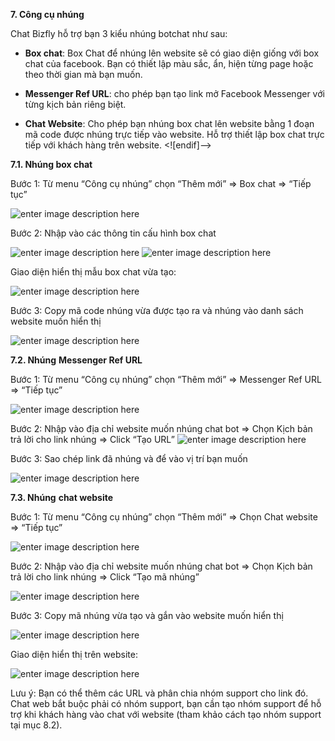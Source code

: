  **7. Công cụ nhúng**

Chat Bizfly hỗ trợ bạn 3 kiểu nhúng botchat như sau:

- **Box chat**: Box Chat để nhúng lên website sẽ có giao diện giống với box chat của facebook. Bạn có thiết lập màu sắc, ẩn, hiện từng page hoặc theo thời gian mà bạn muốn.

- **Messenger Ref URL**: cho phép bạn tạo link mở Facebook Messenger với từng kịch bản riêng biệt.

- **Chat Website**: Cho phép bạn nhúng box chat lên website bằng 1 đoạn mã code được nhúng trực tiếp vào website. Hỗ trợ thiết lập box chat trực tiếp với khách hàng trên website.
<![endif]-->

**7.1. Nhúng box chat**

Bước 1:  Từ menu “Công cụ nhúng” chọn “Thêm mới” => Box chat => “Tiếp tục”

![enter image description here](https://static8.muarecdn.com/original/muare/images/2019/11/19/5384250_88.png)

Bước 2:  Nhập vào các thông tin  cấu hình box chat

![enter image description here](https://static8.muarecdn.com/original/muare/images/2019/11/19/5384260_89.png)
![enter image description here](https://static8.muarecdn.com/original/muare/images/2019/11/19/5384270_90.png)

Giao diện hiển thị mẫu box chat vừa tạo:

![enter image description here](https://static8.muarecdn.com/original/muare/images/2019/11/19/5384271_91.png)

Bước 3: Copy mã code nhúng vừa được tạo ra và nhúng vào danh sách website muốn hiển thị

![enter image description here](https://static8.muarecdn.com/original/muare/images/2019/11/19/5384303_92.png)

**7.2. Nhúng** **Messenger Ref URL**

Bước 1:  Từ menu “Công cụ nhúng” chọn “Thêm mới” => Messenger Ref URL => “Tiếp tục”

![enter image description here](https://static8.muarecdn.com/original/muare/images/2019/11/19/5384311_93.png)

Bước 2: Nhập vào địa chỉ website muốn nhúng chat bot => Chọn Kịch bản trả lời cho link nhúng => Click “Tạo URL”
![enter image description here](https://static8.muarecdn.com/original/muare/images/2019/11/19/5384312_94.png)

Bước 3: Sao chép link đã nhúng và để vào vị trí bạn muốn

![enter image description here](https://static8.muarecdn.com/original/muare/images/2019/11/19/5384313_95.png)

 **7.3. Nhúng** **chat website**

Bước 1:  Từ menu “Công cụ nhúng” chọn “Thêm mới” => Chọn Chat website => “Tiếp tục”

![enter image description here](https://static8.muarecdn.com/original/muare/images/2019/11/19/5384352_96.png)

Bước 2: Nhập vào địa chỉ website muốn nhúng chat bot => Chọn Kịch bản trả lời cho link nhúng => Click “Tạo mã nhúng”

![enter image description here](https://static8.muarecdn.com/original/muare/images/2019/11/19/5384357_97.png)

Bước 3: Copy mã nhúng vừa tạo và gắn vào website muốn hiển thị

![enter image description here](https://static8.muarecdn.com/original/muare/images/2019/11/19/5384359_98.png)

Giao diện hiển thị trên website:

![enter image description here](https://static8.muarecdn.com/original/muare/images/2019/11/19/5384361_99.png)

Lưu ý: Bạn có thể thêm các URL và phân chia nhóm support cho link đó. Chat web bắt buộc phải có nhóm support, bạn cần tạo nhóm support để hỗ trợ khi khách hàng vào chat với website (tham khảo cách tạo nhóm support tại mục 8.2).

